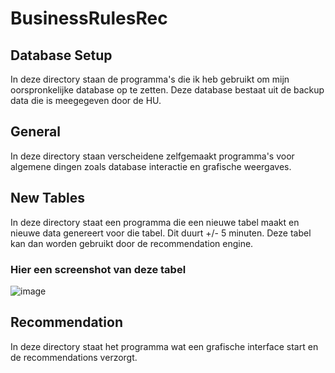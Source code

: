 # BusinessRulesRec
## Database Setup
In deze directory staan de programma's die ik heb gebruikt om mijn oorspronkelijke database op te zetten. Deze database bestaat uit de backup data die is meegegeven door de HU.

## General
In deze directory staan verscheidene zelfgemaakt programma's voor algemene dingen zoals database interactie en grafische weergaves.

## New Tables
In deze directory staat een programma die een nieuwe tabel maakt en nieuwe data genereert voor die tabel.  Dit duurt +/- 5 minuten. Deze tabel kan dan worden gebruikt door de recommendation engine.

### Hier een screenshot van deze tabel
![image](https://user-images.githubusercontent.com/75225200/111640094-25c35a00-87fc-11eb-857a-86dd3e8761f4.png)

## Recommendation
In deze directory staat het programma wat een grafische interface start en de recommendations verzorgt.
